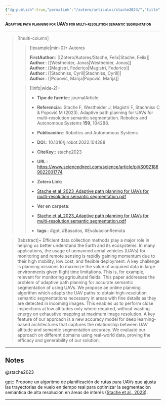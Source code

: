 ```yaml
---
{"dg-publish":true,"permalink":"/zotero/articulos/stache2023/","title":"Adaptive path planning for UAVs for multi-resolution semantic segmentation","tags":["#zotero"]}
---
```



<span style="font-variant:small-caps; font-weight: bold;">Adaptive path planning for UAVs for multi-resolution semantic segmentation</span>

---


> [!multi-column]
>
>> [!example|min-0]+ Autores
>> 
>> **FirstAuthor**:: [[Zotero/Autores/Stache, Felix\|Stache, Felix]]  
>> **Author**:: [[Westheider, Jonas\|Westheider, Jonas]]  
>> **Author**:: [[Magistri, Federico\|Magistri, Federico]]  
>> **Author**:: [[Stachniss, Cyrill\|Stachniss, Cyrill]]  
>> **Author**:: [[Popović, Marija\|Popović, Marija]]  
 >
>
>> [!info|wide-2]+
>>
>> - **Tipo de fuente**:: journalArticle
>> - **Referencia**:: Stache F, Westheider J, Magistri F, Stachniss C & Popović M (2023). Adaptive path planning for UAVs for multi-resolution semantic segmentation. Robotics and Autonomous Systems **159**, 104288.
>> - **Publicación**:: Robotics and Autonomous Systems
>> - **DOI**:: 10.1016/j.robot.2022.104288
>> - **CiteKey**:: stache2023
>> - **URL**:: https://www.sciencedirect.com/science/article/pii/S0921889022001774
>> - **Zotero Link:** 
>> - [Stache et al_2023_Adaptive path planning for UAVs for multi-resolution semantic segmentation.pdf](zotero://select/library/items/ZQGHWPDC)
>>
>> - **Ver en carpeta**: 
>> - [Stache et al_2023_Adaptive path planning for UAVs for multi-resolution semantic segmentation.pdf](file://J:\OneDrive\Articulos\Stache%20et%20al_2023_Adaptive%20path%20planning%20for%20UAVs%20for%20multi-resolution%20semantic%20segmentation.pdf)
>> - **tags**:: #gpt, #Basados, #EvaluacionRemota



> [!abstract]+ 
>Efficient data collection methods play a major role in helping us better understand the Earth and its ecosystems. In many applications, the usage of unmanned aerial vehicles (UAVs) for monitoring and remote sensing is rapidly gaining momentum due to their high mobility, low cost, and flexible deployment. A key challenge is planning missions to maximize the value of acquired data in large environments given flight time limitations. This is, for example, relevant for monitoring agricultural fields. This paper addresses the problem of adaptive path planning for accurate semantic segmentation of using UAVs. We propose an online planning algorithm which adapts the UAV paths to obtain high-resolution semantic segmentations necessary in areas with fine details as they are detected in incoming images. This enables us to perform close inspections at low altitudes only where required, without wasting energy on exhaustive mapping at maximum image resolution. A key feature of our approach is a new accuracy model for deep learning-based architectures that captures the relationship between UAV altitude and semantic segmentation accuracy. We evaluate our approach on different domains using real-world data, proving the efficacy and generability of our solution.


--- 

## Notes

@stache2023

gpt:: Propone un algoritmo de planificación de rutas para UAVs que ajusta las trayectorias de vuelo en tiempo real para optimizar la segmentación semántica de alta resolución en áreas de interés ([Stache et al., 2023](zotero://select/library/items/D8T424IK)).






---







